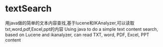 # textSearch
用java做的简单的文本内容查找,基于lucene和IKAnalyzer,可以读取txt,word,pdf,Excel,ppt的内容
Using java to do a simple text content search, based on Lucene and ikanalyzer, can read TXT, word, PDF, Excel, PPT content
